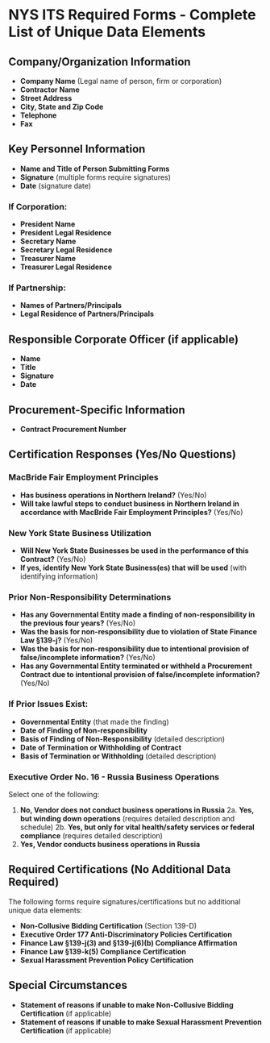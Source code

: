 # NYS ITS Required Forms - Complete List of Unique Data Elements

## Company/Organization Information
- **Company Name** (Legal name of person, firm or corporation)
- **Contractor Name**
- **Street Address**
- **City, State and Zip Code**
- **Telephone**
- **Fax**

## Key Personnel Information
- **Name and Title of Person Submitting Forms**
- **Signature** (multiple forms require signatures)
- **Date** (signature date)

### If Corporation:
- **President Name**
- **President Legal Residence**
- **Secretary Name** 
- **Secretary Legal Residence**
- **Treasurer Name**
- **Treasurer Legal Residence**

### If Partnership:
- **Names of Partners/Principals**
- **Legal Residence of Partners/Principals**

## Responsible Corporate Officer (if applicable)
- **Name**
- **Title**
- **Signature**
- **Date**

## Procurement-Specific Information
- **Contract Procurement Number**

## Certification Responses (Yes/No Questions)

### MacBride Fair Employment Principles
- **Has business operations in Northern Ireland?** (Yes/No)
- **Will take lawful steps to conduct business in Northern Ireland in accordance with MacBride Fair Employment Principles?** (Yes/No)

### New York State Business Utilization
- **Will New York State Businesses be used in the performance of this Contract?** (Yes/No)
- **If yes, identify New York State Business(es) that will be used** (with identifying information)

### Prior Non-Responsibility Determinations
- **Has any Governmental Entity made a finding of non-responsibility in the previous four years?** (Yes/No)
- **Was the basis for non-responsibility due to violation of State Finance Law §139-j?** (Yes/No)
- **Was the basis for non-responsibility due to intentional provision of false/incomplete information?** (Yes/No)
- **Has any Governmental Entity terminated or withheld a Procurement Contract due to intentional provision of false/incomplete information?** (Yes/No)

### If Prior Issues Exist:
- **Governmental Entity** (that made the finding)
- **Date of Finding of Non-responsibility**
- **Basis of Finding of Non-Responsibility** (detailed description)
- **Date of Termination or Withholding of Contract**
- **Basis of Termination or Withholding** (detailed description)

### Executive Order No. 16 - Russia Business Operations
Select one of the following:
1. **No, Vendor does not conduct business operations in Russia**
2a. **Yes, but winding down operations** (requires detailed description and schedule)
2b. **Yes, but only for vital health/safety services or federal compliance** (requires detailed description)
3. **Yes, Vendor conducts business operations in Russia**

## Required Certifications (No Additional Data Required)
The following forms require signatures/certifications but no additional unique data elements:

- **Non-Collusive Bidding Certification** (Section 139-D)
- **Executive Order 177 Anti-Discriminatory Policies Certification**
- **Finance Law §139-j(3) and §139-j(6)(b) Compliance Affirmation**
- **Finance Law §139-k(5) Compliance Certification**
- **Sexual Harassment Prevention Policy Certification**

## Special Circumstances
- **Statement of reasons if unable to make Non-Collusive Bidding Certification** (if applicable)
- **Statement of reasons if unable to make Sexual Harassment Prevention Certification** (if applicable)
